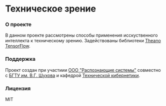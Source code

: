 # Техническое зрение

### О проекте
В данном проекте рассмотрены способы применения исскуственного
интеллекта к техническому зрению. Задействованы
библиотеки [Theano](http://deeplearning.net/software/theano/#)
[TensorFlow](https://www.tensorflow.org/).

### Поддержка
Проект создан при участиии [ООО "Распознающие системы"]()
совместно с [БГТУ им. В.Г. Шухова](http://www.bstu.ru) и
 кафедрой [Технической кибернетики](http://tk.bstu.ru/).

### Лицензия
MIT
